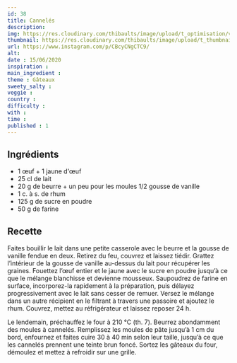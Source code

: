 ```yaml
---
id: 38
title: Cannelés
description: 
img: https://res.cloudinary.com/thibaults/image/upload/t_optimisation/v1600517450/Recipes/20200615_canneles.jpg
thumbnail: https://res.cloudinary.com/thibaults/image/upload/t_thumbnail_josie/v1600517450/Recipes/20200615_canneles.jpg
url: https://www.instagram.com/p/CBcyCNgCTC9/
alt: 
date : 15/06/2020
inspiration :
main_ingredient : 
theme : Gâteaux
sweety_salty : 
veggie : 
country :
difficulty :
with : 
time : 
published : 1
---
```


## Ingrédients
 - 1 œuf + 1 jaune d'œuf
 - 25 cl de lait
 - 20 g de beurre + un peu pour les moules 1/2 gousse de vanille
 - 1 c. à s. de rhum
 - 125 g de sucre en poudre
 - 50 g de farine

## Recette
Faites bouillir le lait dans une petite casserole avec le beurre et la gousse de vanille fendue en deux. Retirez du feu, couvrez et laissez tiédir. Grattez l’intérieur de la gousse de vanille au-dessus du lait pour récupérer les graines. Fouettez l’œuf entier et le jaune avec le sucre en poudre jusqu’à ce que le mélange blanchisse et devienne mousseux. Saupoudrez de farine en surface, incorporez-la rapidement à la préparation, puis délayez progressivement avec le lait sans cesser de remuer. Versez le mélange dans un autre récipient en le filtrant à travers une passoire et ajoutez le rhum. Couvrez, mettez au réfrigérateur et laissez reposer 24 h. 

Le lendemain, préchauffez le four à 210 °C (th. 7). Beurrez abondamment des moules à cannelés. Remplissez les moules de pâte jusqu’à 1 cm du bord, enfournez et faites cuire 30 à 40 min selon leur taille, jusqu’à ce que les cannelés prennent une teinte brun foncé. Sortez les gâteaux du four, démoulez et mettez à refroidir sur une grille.